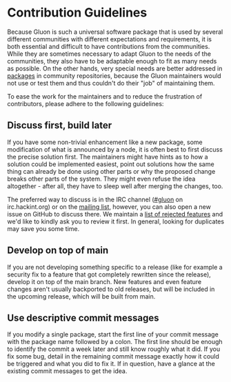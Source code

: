 Contribution Guidelines
=======================

Because Gluon is such a universal software package that is used by several
different communities with different expectations and requirements, it is both
essential and difficult to have contributions from the communities. While they
are sometimes necessary to adapt Gluon to the needs of the communities, they
also have to be adaptable enough to fit as many needs as possible. On the other
hands, very special needs are better addressed in [packages] in community
repositories, because the Gluon maintainers would not use or test them and
thus couldn't do their "job" of maintaining them.

To ease the work for the maintainers and to reduce the frustration of
contributors, please adhere to the following guidelines:

Discuss first, build later
--------------------------
If you have some non-trivial enhancement like a new package, some modification
of what is announced by a node, it is often best to first discuss the precise
solution first. The maintainers might have hints as to how a solution could be
implemented easiest, point out solutions how the same thing can already be done
using other parts or why the proposed change breaks other parts of the system.
They might even refuse the idea altogether - after all, they have to sleep well
after merging the changes, too.

The preferred way to discuss is in the IRC channel ([#gluon] on irc.hackint.org)
or on the [mailing list], however, you can also open a new issue on GitHub to
discuss there. We maintain a [list of rejected features] and we'd like to
kindly ask you to review it first. In general, looking for duplicates may save
you some time.

Develop on top of main
----------------------
If you are not developing something specific to a release (like for example a
security fix to a feature that got completely rewritten since the release),
develop it on top of the main branch. New features and even feature changes
aren't usually backported to old releases, but will be included in the upcoming
release, which will be built from main.

Use descriptive commit messages
-------------------------------
If you modify a single package, start the first line of your commit message
with the package name followed by a colon. The first line should be enough to
identify the commit a week later and still know roughly what it did. If you
fix some bug, detail in the remaining commit message exactly how it could be
triggered and what you did to fix it. If in question, have a glance at the
existing commit messages to get the idea.


[packages]: https://gluon.readthedocs.io/en/latest/user/site.html#packages
[#gluon]: https://chat.hackint.org/?join=gluon
[mailing list]: mailto:gluon@luebeck.freifunk.net
[list of rejected features]: https://github.com/freifunk-gluon/gluon/issues?q=label%3A%222.+status%3A+rejected%22
